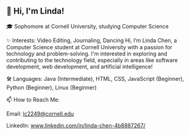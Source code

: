 ## 👋 Hi, I'm Linda!

🎓 Sophomore at Cornell University, studying Computer Science

✨ Interests: Video Editing, Journaling, Dancing
Hi, I’m Linda Chen, a Computer Science student at Cornell University with a passion for technology and problem-solving. I'm interested in exploring and contributing to the technology field, especially in areas like software development, web development, and artificial intelligence!

🛠 Languages: Java (Intermediate), HTML, CSS, JavaScript (Beginner), Python (Beginner), Linux (Beginner) 

📫 How to Reach Me:

Email: lc2249@cornell.edu

LinkedIn: www.linkedin.com/in/linda-chen-4b8887267/

<!--
**LindaC23/lindac23** is a ✨ _special_ ✨ repository because its `README.md` (this file) appears on your GitHub profile.

Here are some ideas to get you started:

- 🔭 I’m currently working on ...
- 🌱 I’m currently learning ...
- 👯 I’m looking to collaborate on ...
- 🤔 I’m looking for help with ...
- 💬 Ask me about ...
- 📫 How to reach me: ...
- 😄 Pronouns: ...
- ⚡ Fun fact: ...
-->
